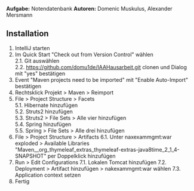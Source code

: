 **Aufgabe:** Notendatenbank
**Autoren:** Domenic Muskulus, Alexander Mersmann

## Installation

1. IntelliJ starten  
2. Im Quick Start "Check out from Version Control" wählen  
2.1. Git auswählen  
2.2. https://github.com/domu1de/IAAHausarbeit.git clonen und Dialog mit "yes" bestätigen
3. Event "Maven projects need to be imported" mit "Enable Auto-Import" bestätigen
4. Rechtsklick Projekt > Maven > Reimport
5. File > Project Structure > Facets  
5.1. Hibernate hinzufügen  
5.2. Struts2 hinzufügen  
5.3. Struts2 > File Sets > Alle vier hinzufügen  
5.4. Spring hinzufügen  
5.5. Spring > File Sets > Alle drei hinzufügen
6. File > Project Structure > Artifacts
6.1. Unter naxexammgmt:war exploded > Available Libraries
    "Maven__org_thymeleaf_extras_thymeleaf-extras-java8time_2_1_4-SNAPSHOT" per Doppelklick hinzufügen
7. Run > Edit Configurations
7.1. Lokalen Tomcat hinzufügen
7.2. Deployment > Artifact hinzufügen > nakexammgmt:war wählen
7.3. Application context setzen
8. Fertig